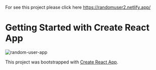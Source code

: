 For see this project please click here https://randomuser2.netlify.app/

# Getting Started with Create React App
![random-user-app](https://user-images.githubusercontent.com/87023339/148706287-bb91c60a-d923-487a-8064-637c82a909ea.gif)

This project was bootstrapped with [Create React App](https://github.com/facebook/create-react-app).


